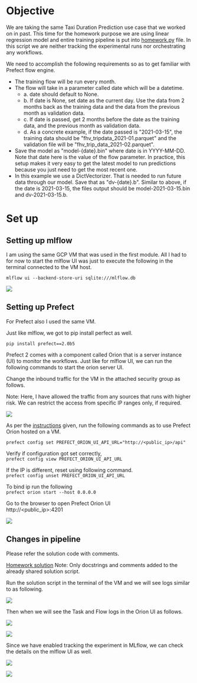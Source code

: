 # Objective #

We are taking the same Taxi Duration Prediction use case that we worked on in past. This time for the homework purpose we are using linear regression model and entire training pipeline is put into [homework.py](./homework.py) file. In this script we are neither tracking the experimental runs nor orchestrating any workflows.

We need to accomplish the following requirements so as to get familiar with Prefect flow engine.

* The training flow will be run every month.
* The flow will take in a parameter called date which will be a datetime.
  * a. date should default to None.
  * b. If date is None, set date as the current day. Use the data from 2 months back as the training data and the data from the previous month as validation data.
  * c. If date is passed, get 2 months before the date as the training data, and the previous month as validation data.
  * d. As a concrete example, if the date passed is "2021-03-15", the training data should be "fhv_tripdata_2021-01.parquet" and the validation file will be "fhv_trip_data_2021-02.parquet".
* Save the model as "model-{date}.bin" where date is in YYYY-MM-DD. Note that date here is the value of the flow parameter. In practice, this setup makes it very easy to get the latest model to run predictions because you just need to get the most recent one.
* In this example we use a DictVectorizer. That is needed to run future data through our model. Save that as "dv-{date}.b". Similar to above, if the date is 2021-03-15, the files output should be model-2021-03-15.bin and dv-2021-03-15.b.

# Set up #

## Setting up mlflow ##

I am using the same GCP VM that was used in the first module. All I had to for now to start the mlflow UI was just to execute the following in the terminal connected to the VM host.

```mlflow ui --backend-store-uri sqlite:///mlflow.db```

![](img/mlflowuiempty.png)

## Setting up Prefect ##
For Prefect also I used the same VM.

Just like mlflow, we got to pip install perfect as well.  

```pip install prefect==2.0b5```

Prefect 2 comes with a component called Orion that is a server instance (UI) to monitor the workflows. Just like for mlflow UI, we can run the following commands to start the orion server UI.

Change the inbound traffic for the VM in the attached security group as follows.  

Note: Here, I have allowed the traffic from any sources that runs with higher risk. We can restrict the access from specific IP ranges only, if required.

![](img/inboundrules.png)

As per the [instructions](https://discourse.prefect.io/t/hosting-a-remote-orion-instance-on-a-cloud-vm/967) given, run the following commands as to use Prefect Orion hosted on a VM.

```prefect config set PREFECT_ORION_UI_API_URL="http://<public_ip>/api"```

Verify if configuration got set correctly,  
```prefect config view PREFECT_ORION_UI_API_URL```

If the IP is different, reset using following command.  
```prefect config unset PREFECT_ORION_UI_API_URL```

To bind ip run the following  
```prefect orion start --host 0.0.0.0```

Go to the browser to open Prefect Orion UI   
http://<public_ip>:4201

![](img/prefectuiempty.png)

## Changes in pipeline ##

Please refer the solution code with comments.

[Homework solution](homework_solution.py)
Note: Only docstrings and comments added to the already shared solution script.

Run the solution script in the terminal of the VM and we will see logs similar to as following.

![](img/cmdlogs.png)

Then when we will see the Task and Flow logs in the Orion UI as follows.

![](img/Screenshot%202022-06-24%20152149.png)

![](img/prefectlogs.png)

Since we have enabled tracking the experiment in MLflow, we can check the details on the mlflow UI as well.

![](img/mlflowruns.png)

![](img/mlflowrundetails.png)
